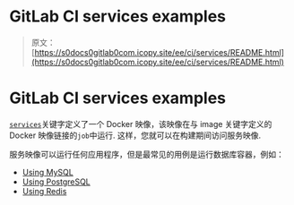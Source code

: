 # GitLab CI services examples

> 原文：[https://s0docs0gitlab0com.icopy.site/ee/ci/services/README.html](https://s0docs0gitlab0com.icopy.site/ee/ci/services/README.html)

# GitLab CI services examples[](#gitlab-ci-services-examples "Permalink")

[`services`](../docker/using_docker_images.html#what-is-a-service)关键字定义了一个 Docker 映像，该映像在与 image 关键字定义的 Docker 映像链接的`job`中运行. 这样，您就可以在构建期间访问服务映像.

服务映像可以运行任何应用程序，但是最常见的用例是运行数据库容器，例如：

*   [Using MySQL](mysql.html)
*   [Using PostgreSQL](postgres.html)
*   [Using Redis](redis.html)